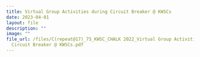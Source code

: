 ```yaml
---
title: Virtual Group Activities during Circuit Breaker @ KWSCs
date: 2023-04-01
layout: file
description: ""
image: ""
file_url: /files/C(repeat@17)_75_KWSC_CHALK 2022_Virtual Group Activities during
  Circuit Breaker @ KWSCs.pdf
---
```

